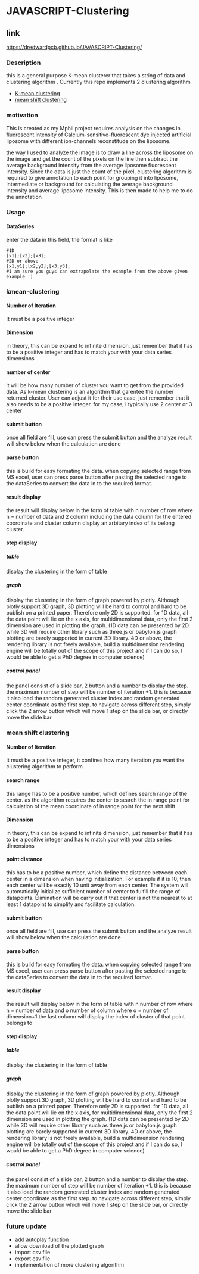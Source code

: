 # JAVASCRIPT-Clustering

## link

https://dredwardpcb.github.io/JAVASCRIPT-Clustering/

### Description

this is a general purpose K-mean clusterer that takes a string of data and clustering algorithm . 
Currently this repo implements 2 clustering algorithm

- [K-mean clustering](https://en.wikipedia.org/wiki/K-means_clustering)
- [mean shift clustering](https://en.wikipedia.org/wiki/Mean_shift)

### motivation

This is created as my Mphil project requires analysis on the changes in fluorescent intensity of Calcium-sensitive-fluorescent dye injected artificial liposome with different ion-channels reconstitude on the liposome. 

the way I used to analyze the image is to draw a line across the liposome on the image and get the count of the pixels on the line then subtract the average background intensity from the average liposome fluorescent intensity. Since the data is just the count of the pixel, clustering algorithm is required to give annotation to each point for grouping it into liposome, intermediate or background for calculating the average background intensity and average liposome intensity. This is then made to help me to do the annotation

### Usage

#### DataSeries

enter the data in this field, the format is like
```
#1D
[x1];[x2];[x3];
#2D or above
[x1,y1];[x2,y2];[x3,y3];
#I am sure you guys can extrapolate the example from the above given example :)

```
### kmean-clustering

#### Number of Iteration

It must be a positive integer

#### Dimension

in theory, this can be expand to infinite dimension, just remember that it has to be a positive integer and has to match your with your data series dimensions

#### number of center

it will be how many number of cluster you want to get from the provided data. As k-mean clustering is an algorithm that garentee the number returned cluster. User can adjust it for their use case, just remember that it also needs to be a positive integer. for my case, I typically use 2 center or 3 center

#### submit button

once all field are fill, use can press the submit button and the analyze result will show below when the calculation are done

#### parse button

this is build for easy formating the data. when copying selected range from MS excel, user can press parse button after pasting the selected range to the dataSeries to convert the data in to the required format.

#### result display

the result will display below in the form of table with n number of row where n = number of data and 2 column including the data column for the entered coordinate and cluster column display an arbitary index of its belong cluster.

#### step display

##### table

display the clustering in the form of table

##### graph

display the clustering in the form of graph powered by plotly. Although plotly support 3D graph, 3D plotting will be hard to control and hard to be publish on a printed paper. Therefore only 2D is supported. for 1D data, all the data point will lie on the x axis, for multidimensional data, only the first 2 dimension are used in plotting the graph. (1D data can be presented by 2D while 3D will require other library such as three.js or babylon.js graph plotting are barely supported in current 3D library. 4D or above, the rendering library is not freely available, build a multidimension rendering engine will be totally out of the scope of this project and if I can do so, I would be able to get a PhD degree in computer science)

##### control panel
the panel consist of a slide bar, 2 button and a number to display the step. the maximum number of step will be number of iteration +1. this is because it also load the random generated cluster index and random generated center coordinate as the first step. to navigate across different step, simply click the 2 arrow button which will move 1 step on the slide bar, or directly move the slide bar

### mean shift clustering

#### Number of Iteration

It must be a positive integer, it confines how many iteration you want the clustering algorithm to perform

#### search range

this range has to be a positive number, which defines search range of the center. as the algorithm requires the center to search the in range point for calculation of the mean coordinate of in range point for the next shift

#### Dimension

in theory, this can be expand to infinite dimension, just remember that it has to be a positive integer and has to match your with your data series dimensions

#### point distance

this has to be a positive number, which define the distance between each center in a dimension when having initialization. For example if it is 10, then each center will be exactly 10 unit away from each center. The system will automatically initialize sufficient number of center to fulfill the range of datapoints. Elimination will be carry out if that center is not the nearest to at least 1 datapoint to simplify and facilitate calculation.

#### submit button

once all field are fill, use can press the submit button and the analyze result will show below when the calculation are done

#### parse button

this is build for easy formating the data. when copying selected range from MS excel, user can press parse button after pasting the selected range to the dataSeries to convert the data in to the required format.

#### result display

the result will display below in the form of table with n number of row where n = number of data and o number of column where o = number of dimension+1 the last column will display the index of cluster of that point belongs to

#### step display

##### table

display the clustering in the form of table

##### graph

display the clustering in the form of graph powered by plotly. Although plotly support 3D graph, 3D plotting will be hard to control and hard to be publish on a printed paper. Therefore only 2D is supported. for 1D data, all the data point will lie on the x axis, for multidimensional data, only the first 2 dimension are used in plotting the graph. (1D data can be presented by 2D while 3D will require other library such as three.js or babylon.js graph plotting are barely supported in current 3D library. 4D or above, the rendering library is not freely available, build a multidimension rendering engine will be totally out of the scope of this project and if I can do so, I would be able to get a PhD degree in computer science)

##### control panel
the panel consist of a slide bar, 2 button and a number to display the step. the maximum number of step will be number of iteration +1. this is because it also load the random generated cluster index and random generated center coordinate as the first step. to navigate across different step, simply click the 2 arrow button which will move 1 step on the slide bar, or directly move the slide bar

### future update

- add autoplay function
- allow download of the plotted graph
- import csv file
- export csv file
- implementation of more clustering algorithm